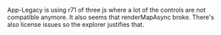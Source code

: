 

App-Legacy is using r71 of three js where a lot of the controls are not compatible anymore.
It also seems that renderMapAsync broke. 
There's also license issues so the explorer justifies that.